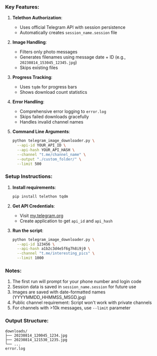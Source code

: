 ### Key Features:

1. **Telethon Authorization**:
   - Uses official Telegram API with session persistence
   - Automatically creates `session_name.session` file

2. **Image Handling**:
   - Filters only photo messages
   - Generates filenames using message date + ID (e.g., `20230814_153045_12345.jpg`)
   - Skips existing files

3. **Progress Tracking**:
   - Uses `tqdm` for progress bars
   - Shows download count statistics

4. **Error Handling**:
   - Comprehensive error logging to `error.log`
   - Skips failed downloads gracefully
   - Handles invalid channel names

5. **Command Line Arguments**:
   ```bash
   python telegram_image_downloader.py \
     --api-id YOUR_API_ID \
     --api-hash YOUR_API_HASH \
     --channel "t.me/channel_name" \
     --output "./custom_folder/" \
     --limit 500
   ```

### Setup Instructions:

1. **Install requirements**:
   ```bash
   pip install telethon tqdm
   ```

2. **Get API Credentials**:
   - Visit [my.telegram.org](https://my.telegram.org/)
   - Create application to get `api_id` and `api_hash`

3. **Run the script**:
   ```bash
   python telegram_image_downloader.py \
     --api-id 123456 \
     --api-hash a1b2c3d4e5f6g7h8i9j0 \
     --channel "t.me/interesting_pics" \
     --limit 1000
   ```

### Notes:

1. The first run will prompt for your phone number and login code
2. Session data is saved in `session_name.session` for future use
3. Images are saved with date-formatted names (YYYYMMDD_HHMMSS_MSGD.jpg)
4. Public channel requirement: Script won't work with private channels
5. For channels with >10k messages, use `--limit` parameter

### Output Structure:
```
downloads/
├── 20230814_120045_1234.jpg
├── 20230814_121530_1235.jpg
└── ...
error.log
```

